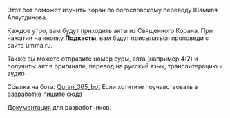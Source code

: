 Этот бот поможет изучить Коран по богословскому переводу Шамиля Аляутдинова. 

Каждое утро, вам будут приходить аяты из Священного Корана.
При нажатии на кнопку **Подкасты**, вам будут присылаться проповеди с сайта umma.ru.

Также вы можете отправите номер суры, аята (например **4:7**) и получить: аят в оригинале, перевод на русский язык, транслитерацию и аудио

Ссылка на бота: [Quran_365_bot](https://t.me/Quran_365_bot?start=github)
Если хотитите поучавствовать в разработке пишите [сюда](https://t.me/ilaletdinov)

[Документация](docs/dev.md) для разработчиков.
